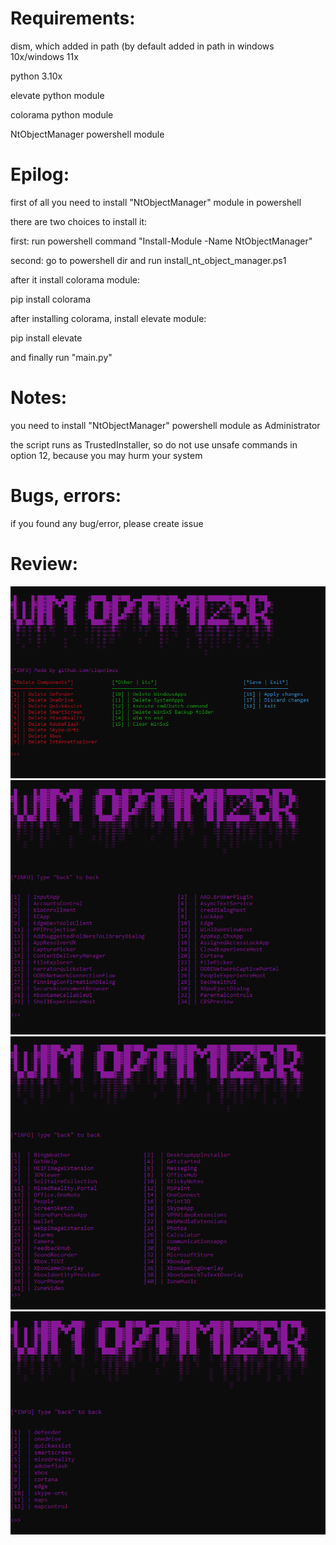 # Requirements:
dism, which added in path (by default added in path in windows 10x/windows 11x

python 3.10x

elevate python module

colorama python module

NtObjectManager powershell module


# Epilog:
first of all you need to install "NtObjectManager" module in powershell

there are two choices to install it:

first: run powershell command "Install-Module -Name NtObjectManager"

second: go to powershell dir and run install_nt_object_manager.ps1

after it install colorama module:

pip install colorama

after installing colorama, install elevate module:

pip install elevate

and finally run "main.py"


# Notes:
you need to install "NtObjectManager" powershell module as Administrator

the script runs as TrustedInstaller, so do not use unsafe commands in option 12, because you may hurm your system

# Bugs, errors:


if you found any bug/error, please create issue 


# Review:
![image](review/default_menu.PNG)
![image](review/delete_system_apps_menu.PNG)
![image](review/delete_windows_apps_menu.PNG)
![image](review/clear_winsxs_menu.PNG)
